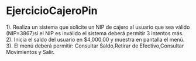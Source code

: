 # EjercicioCajeroPin

1). Realiza un sistema que solicite un NIP de cajero al usuario que sea válido (NIP=3867)si el NIP es inválido el sistema deberá permitir 3 intentos más.
2). Inicia el saldo del usuario en $4,000.00 y muestra en pantalla el menú.
3). El menú deberá permitir: Consultar Saldo,Retirar de Efectivo,Consultar Movimientos y Salir.
